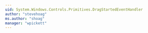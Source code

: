 ```yaml
---
uid: System.Windows.Controls.Primitives.DragStartedEventHandler
author: "stevehoag"
ms.author: "shoag"
manager: "wpickett"
---
```


